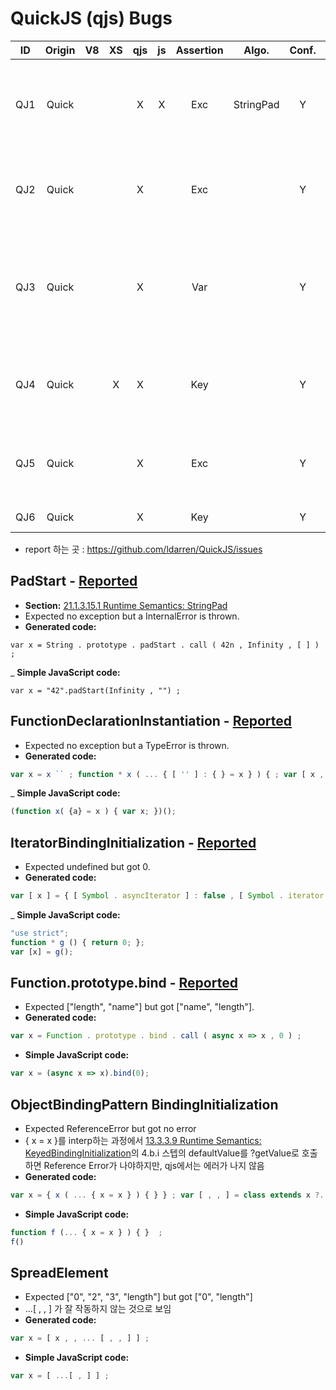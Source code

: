 # QuickJS (qjs) Bugs

|ID|Origin|V8|XS|qjs|js|Assertion|Algo.|Conf.|Example|
|:-:|:-:|:-:|:-:|:-:|:-:|:-:|:-:|:-:|:-|
|QJ1|Quick| | |X|X|Exc|StringPad|Y|var x = String . prototype . padStart . call ( 42n , Infinity , [ ] ) ;|
|QJ2|Quick| | |X| |Exc||Y|var x = x `` ; function * x ( ... { [ '' ] : { } = x } ) { ; var [ x , , ... x ] = x ; }|
|QJ3|Quick| | |X| |Var||Y|var [ x ] = { [ Symbol . asyncIterator ] : false , [ Symbol . iterator ] : function * ( ) { ; return 0 ; yield 0 ; } } ;|
|QJ4|Quick| |X|X| |Key||Y|var x = Function . prototype . bind . call ( async x => x , 0 ) ;|
|QJ5|Quick| | |X| |Exc||Y|var x = { x ( ... { x = x } ) { } } ; var [ , , ] = class extends x ?. x ( ) { ; } ;|
|QJ6|Quick| | |X| |Key||Y|var x = [ ... [ , ] ] ;|

- report 하는 곳 : https://github.com/ldarren/QuickJS/issues

## PadStart - [Reported](https://github.com/ldarren/QuickJS/issues/18)
- __Section:__ [21.1.3.15.1 Runtime Semantics: StringPad](https://tc39.es/ecma262/#sec-stringpad)
- Expected no exception but a InternalError is thrown.
- __Generated code:__
```
var x = String . prototype . padStart . call ( 42n , Infinity , [ ] ) ;
```
_ __Simple JavaScript code:__
```
var x = "42".padStart(Infinity , "") ;
```

## FunctionDeclarationInstantiation - [Reported](https://github.com/ldarren/QuickJS/issues/19)
- Expected no exception but a TypeError is thrown.
- __Generated code:__
```js
var x = x `` ; function * x ( ... { [ '' ] : { } = x } ) { ; var [ x , , ... x ] = x ; }
```
_ __Simple JavaScript code:__
```js
(function x( {a} = x ) { var x; })();
```

## IteratorBindingInitialization - [Reported](https://github.com/ldarren/QuickJS/issues/20)
- Expected undefined but got 0.
- __Generated code:__
```js
var [ x ] = { [ Symbol . asyncIterator ] : false , [ Symbol . iterator ] : function * ( ) { ; return 0 ; yield 0 ; } } ;
```
_ __Simple JavaScript code:__
```js
"use strict";
function * g () { return 0; };
var [x] = g();
```

## Function.prototype.bind - [Reported](https://github.com/ldarren/QuickJS/issues/21)
- Expected ["length", "name"] but got ["name", "length"].
- __Generated code:__
```js
var x = Function . prototype . bind . call ( async x => x , 0 ) ;
```
- __Simple JavaScript code:__
```js
var x = (async x => x).bind(0);
```

## ObjectBindingPattern BindingInitialization 
- Expected ReferenceError but got no error
- { x = x }를 interp하는 과정에서 [13.3.3.9 Runtime Semantics: KeyedBindingInitialization](https://www.ecma-international.org/ecma-262/#sec-runtime-semantics-keyedbindinginitialization)의 4.b.i 스텝의 defaultValue를 ?getValue로 호출하면 Reference Error가 나야하지만, qjs에서는 에러가 나지 않음
- __Generated code:__
```js
var x = { x ( ... { x = x } ) { } } ; var [ , , ] = class extends x ?. x ( ) { ; } ;
```
- __Simple JavaScript code:__
```js
function f (... { x = x } ) { }  ;
f()
```

## SpreadElement
- Expected ["0", "2", "3", "length"] but got ["0", "length"]
- ...[ , , ] 가 잘 작동하지 않는 것으로 보임
- __Generated code:__
```js
var x = [ x , , ... [ , , ] ] ;
```
- __Simple JavaScript code:__
```js
var x = [ ...[ , ] ] ;
```
